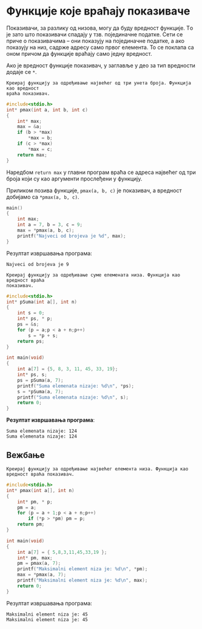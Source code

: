 # Функције које враћају показиваче

Показивачи, за разлику од низова, могу да буду вредност функције. Tо је зато што
показивачи спадају у тзв. појединачне податке. Сети се приче о показивачимa – они
показују на појединачне податке, а ако показују на низ, садрже адресу само првог
елемента. То се поклапа са оном причом да функције враћају само једну вредност.

Ако је вредност функције показивач, у заглавље у део за тип вредности додаје се `*`.

```{questionnote}
Креирај функцију за одређивање највећег од три унета броја. Функција као вредност
враћа показивач.
```

```c
#include<stdio.h>
int* pmax(int a, int b, int c)
{
    int* max;
    max = &a;
    if (b > *max)
        *max = b;
    if (c > *max)
        *max = c;
    return max;
}
```

Наредбом `return max` у главни програм враћа се адреса највећег од три броја који су као
аргументи прослеђени у функцију.

Приликом позива функције, `pmax(a, b, c)` је показивач, а вредност добијамо са `*pmax(a, b, c)`.

```c
main()
{
    int max;
    int a = 7, b = 3, c = 9;
    max = *pmax(a, b, c);
    printf("Najveci od brojeva je %d", max);
}
```

Резултат извршавања програма:

```text
Najveci od brojeva je 9
```

```{questionnote}
Креирај функцију за одређивање суме елемената низа. Функција као вредност враћа
показивач.
```

```c
#include<stdio.h>
int* pSuma(int a[], int n)
{
    int s = 0;
    int* ps, * p;
    ps = &s;
    for (p = a;p < a + n;p++)
        s = *p + s;
    return ps;
}

int main(void)
{
    int a[7] = {5, 8, 3, 11, 45, 33, 19};
    int* ps, s;
    ps = pSuma(a, 7);
    printf("Suma elemenata nizaje: %d\n", *ps);
    s = *pSuma(a, 7);
    printf("Suma elemenata nizaje: %d\n", s);
    return 0;
}
```

**Резултат извршавања програма**:

```text
Suma elemenata nizaje: 124
Suma elemenata nizaje: 124
```

## Вежбање


```{questionnote}
Креирај функцију за одређивање највећег елемента низа. Функција као вредност враћа показивач.
```

```c
#include<stdio.h>
int* pmax(int a[], int n)
{
	int* pm, * p;
	pm = a;
	for (p = a + 1;p < a + n;p++)
		if (*p > *pm) pm = p;
	return pm;
}

int main(void)
{
	int a[7] = { 5,8,3,11,45,33,19 };
	int* pm, max;
	pm = pmax(a, 7);
	printf("Maksimalni element niza je: %d\n", *pm);
	max = *pmax(a, 7);
	printf("Maksimalni element niza je: %d\n", max);
	return 0;
}
```

Резултат извршавања програма:

```text
Maksimalni element niza je: 45
Maksimalni element niza je: 45
```
